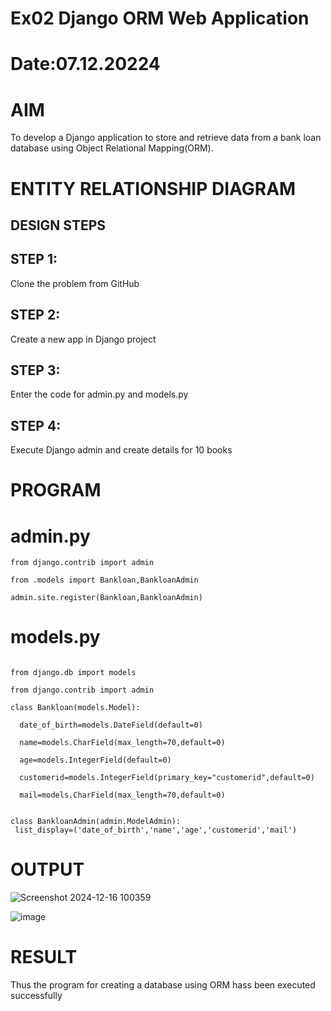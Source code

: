 # Ex02 Django ORM Web Application
# Date:07.12.20224
# AIM
To develop a Django application to store and retrieve data from a bank loan database using Object Relational Mapping(ORM).

# ENTITY RELATIONSHIP DIAGRAM
## DESIGN STEPS
## STEP 1:
Clone the problem from GitHub

## STEP 2:
Create a new app in Django project

## STEP 3:
Enter the code for admin.py and models.py

## STEP 4:
Execute Django admin and create details for 10 books

# PROGRAM

# admin.py
```
from django.contrib import admin

from .models import Bankloan,BankloanAdmin

admin.site.register(Bankloan,BankloanAdmin)
```
# models.py
```

from django.db import models

from django.contrib import admin

class Bankloan(models.Model):

  date_of_birth=models.DateField(default=0)

  name=models.CharField(max_length=70,default=0)

  age=models.IntegerField(default=0)

  customerid=models.IntegerField(primary_key="customerid",default=0) 

  mail=models.CharField(max_length=70,default=0)


class BankloanAdmin(admin.ModelAdmin):
 list_display=('date_of_birth','name','age','customerid','mail')
```

# OUTPUT
![Screenshot 2024-12-16 100359](https://github.com/user-attachments/assets/24189cf5-158b-47b7-b8e6-026662ff729f)

![image](https://github.com/user-attachments/assets/1697ea1d-96c0-446c-8874-46e19069f19d)



# RESULT
Thus the program for creating a database using ORM hass been executed successfully
